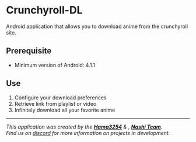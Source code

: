 # Crunchyroll-DL
Android application that allows you to download anime from the crunchyroll site.

## Prerequisite
 - Minimum version of Android: 4.1.1
 
## Use
1) Configure your download preferences
2) Retrieve link from playlist or video
3) Infinitely download all your favorite anime

-----------------

*This application was created by the [__Hama3254__](https://github.com/hama3254) & , [__Nashi Team__](https://discord.com/invite/g6JzYbh).  
Find us on [discord](https://discord.com/invite/g6JzYbh) for more information on projects in development.*

